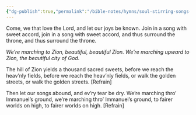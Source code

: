```yaml
---
{"dg-publish":true,"permalink":"/bible-notes/hymns/soul-stirring-songs-and-hymns/marching-to-zion/","title":"Marching to Zion","created":"","updated":""}
---
```



Come, we that love the Lord,
and let our joys be known.
Join in a song with sweet accord,
join in a song with sweet accord,
and thus surround the throne,
and thus surround the throne.

*We’re marching to Zion,
beautiful, beautiful Zion.
We’re marching upward to Zion,
the beautiful city of God.*

The hill of Zion yields
a thousand sacred sweets,
before we reach the heav’nly fields,
before we reach the heav’nly fields,
or walk the golden streets,
or walk the golden streets. [Refrain]

Then let our songs abound,
and ev’ry tear be dry.
We’re marching thro’ Immanuel’s ground,
we’re marching thro’ Immanuel’s ground,
to fairer worlds on high,
to fairer worlds on high. [Refrain]